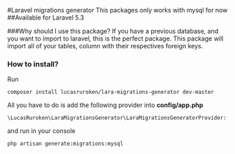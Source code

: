 #Laravel migrations generator
This packages only works with mysql for now
##Available for Laravel 5.3

###Why should I use this package?
If you have a previous database, and you want to import to laravel, this is the perfect package.
This package will import all of your tables, column with their respectives foreign keys.

### How to install?
Run
```
composer install lucasruroken/lara-migrations-generator dev-master
```

All you have to do is add the following provider into **config/app.php**
```
\LucasRuroken\LaraMigrationsGenerator\LaraMigrationsGeneratorProvider::class,
```

and run in your console
```
php artisan generate:migrations:mysql
```
